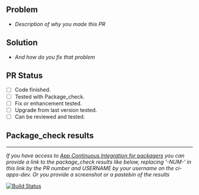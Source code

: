 ## Problem
- *Description of why you made this PR*

## Solution
- *And how do you fix that problem*

## PR Status
- [ ] Code finished.
- [ ] Tested with Package_check.
- [ ] Fix or enhancement tested.
- [ ] Upgrade from last version tested.
- [ ] Can be reviewed and tested.

## Package_check results
---
*If you have access to [App Continuous Integration for packagers](https://yunohost.org/#/packaging_apps_ci) you can provide a link to the package_check results like below, replacing '-NUM-' in this link by the PR number and USERNAME by your username on the ci-apps-dev. Or you provide a screenshot or a pastebin of the results*

[![Build Status](https://ci-apps-dev.yunohost.org/jenkins/job/haste_ynh%20PR-NUM-%20(USERNAME)/badge/icon)](https://ci-apps-dev.yunohost.org/jenkins/job/haste_ynh%20PR-NUM-%20(USERNAME)/)  
